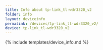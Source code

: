 ```yaml
---
title: Info about tp-link_tl-wdr3320_v2
folder: info
layout: deviceinfo
permalink: /devices/tp-link_tl-wdr3320_v2/
device: tp-link_tl-wdr3320_v2
---
```

{% include templates/device_info.md %}
